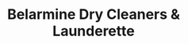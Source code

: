 ---
title: "Belarmine Dry Cleaners & Launderette"
url: /dublin/belarmine-dry-cleaners-and-launderette/
shop: vacant
---